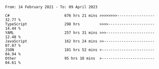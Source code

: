 <!-- [![Top Langs](https://github-readme-stats.vercel.app/api/top-langs/?username=thititongumpun&layout=compact&langs_count=7&theme=prussian)](https://github.com/thititongumpun)
[![Anurag's GitHub stats](https://github-readme-stats.vercel.app/api?username=thititongumpun&hide=stars&show_icons=true&theme=prussian)](https://github.com/thititongumpun) -->

<!--START_SECTION:waka-->

```text
From: 14 February 2021 - To: 09 April 2023

C#                         676 hrs 21 mins >>>>>>>>-----------------   32.77 %
TypeScript                 298 hrs         >>>>---------------------   14.44 %
YAML                       257 hrs 31 mins >>>----------------------   12.48 %
JavaScript                 162 hrs 24 mins >>-----------------------   07.87 %
JSON                       101 hrs 52 mins >------------------------   04.94 %
Other                      95 hrs 10 mins  >------------------------   04.61 %
```

<!--END_SECTION:waka-->
